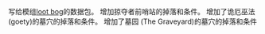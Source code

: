 写给模组[loot bog](https://github.com/RainSpace-CN/LootBag)的数据包。
增加掠夺者前哨站的掉落和条件。
增加了诡厄巫法(goety)的墓穴的掉落和条件。
增加了墓园 (The Graveyard)的墓穴的掉落和条件
